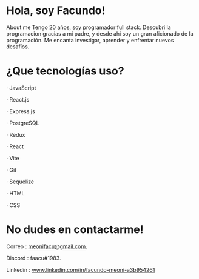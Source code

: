 # Hola, soy Facundo!

About me
 Tengo 20 años, soy programador full stack. Descubri la programacion gracias a mi padre, y desde ahi soy un gran aficionado de la programación. Me encanta investigar, aprender y enfrentar nuevos desafíos.

# ¿Que tecnologías uso?

· JavaScript

· React.js

· Express.js

· PostgreSQL

· Redux

· React

· Vite

· Git

· Sequelize

· HTML

· CSS


# No dudes en contactarme!

Correo : meonifacu@gmail.com.

Discord : faacu#1983.

Linkedin : www.linkedin.com/in/facundo-meoni-a3b954261
